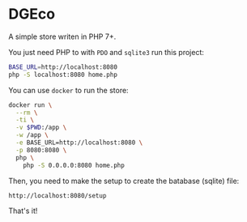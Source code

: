 # DGEco

A simple store writen in PHP 7+.

You just need PHP to with `PDO` and `sqlite3` run this project:

```sh
BASE_URL=http://localhost:8080
php -S localhost:8080 home.php
```

You can use `docker` to run the store:

```sh
docker run \
  --rm \
  -ti \
  -v $PWD:/app \
  -w /app \
  -e BASE_URL=http://localhost:8080 \
  -p 8080:8080 \
  php \
    php -S 0.0.0.0:8080 home.php
```

Then, you need to make the setup to create the batabase (sqlite) file:

`http://localhost:8080/setup`

That's it!
